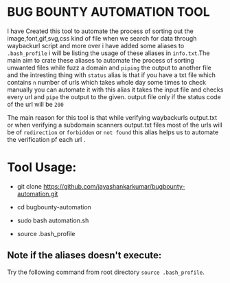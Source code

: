 # BUG BOUNTY AUTOMATION TOOL 

I have Created this tool to automate the process of sorting out the image,font,gif,svg,css kind 
of file when we search for data through waybackurl script and more over  i have added some aliases to ``.bash_profile``
i will be listing the usage of these aliases in ``info.txt``.The main aim to crate these aliases to automate the process 
of sorting unwanted files while fuzz a domain and ``piping`` the output to another file and the intresting thing 
with ``status`` alias is that if you have a txt file which contains `n` number of urls which takes whole day some
times to check manually you can automate it with this alias it takes the input file and checks every url and `pipe` the output to the given.
output file only if the status code of the url will be `200` 

The main reason for this tool is that while verifying waybackurls output.txt or when verifying a subdomain scanners output.txt 
files most of the urls will be of `redirection` or `forbidden` or `not found` this alias helps us to automate the verification pf each url .

# Tool Usage:

* git clone https://github.com/jayashankarkumar/bugbounty-automation.git

* cd bugbounty-automation

* sudo bash automation.sh

* source .bash_profile

## Note if the aliases doesn't execute:

Try the following command from root directory ``source .bash_profile``.
